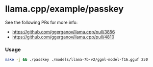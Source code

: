 # llama.cpp/example/passkey

See the following PRs for more info:

- https://github.com/ggerganov/llama.cpp/pull/3856
- https://github.com/ggerganov/llama.cpp/pull/4810

### Usage

```bash
make -j && ./passkey ./models/llama-7b-v2/ggml-model-f16.gguf 250
```
